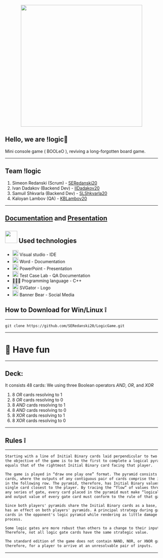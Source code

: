 
<p align="center">
<img src="https://cdn.discordapp.com/attachments/842281679225225266/974018163601702912/kreks.gif" width="400">
</p>

## Hello, we are !logic💢

Mini console game ( BOOLeO ), reviving a long-forgotten board game.
---------------------------------------------- --------------------------------------
 
 ## Team    <a name = "team">!logic</a>
1. Simeon Redanski (Scrum) - [SERedanski20](https://github.com/SERedanski20)
2. Ivan Dadakov (Backend Dev) - [IIDadakov20](https://github.com/IIDadakov20)
3. Samuil Shkvarla (Backend Dev) - [SLShkvarla20](https://github.com/SLShkvarla20)
4. Kaloyan Lambov (QA) -  [KBLambov20](https://github.com/KBLambov20)
---------------------------------------------- --------------------------------------
###
[Documentation](https://codingburgas-my.sharepoint.com/:w:/g/personal/seredanski20_codingburgas_bg/Ed6TCw8I0yVFsh1olG6shCsBK2Fo8f01cY3tcm4NwYq3ew?e=y1qGRZ) and [Presentation](https://prezi.com/view/4qvmwSVKwBqrqUCmpuaT/)
 ---


## <img src="https://miro.medium.com/max/1400/1*44799UW8y4KGlJb36fTD7Q.gif" width="40"> Used technologies
- <img src="https://media.discordapp.net/attachments/815253581149896790/818134527842582578/Visual_Studio_Icon_2019.svg.png?width=541&height=541" width="20"> Visual studio - IDE
-  <img src="https://media.discordapp.net/attachments/815253581149896790/818133539903111188/Microsoft_Word_logo.png" width="20"> Word - Documentation
- <img src="https://media.discordapp.net/attachments/815253581149896790/818136011359518780/kisspng-microsoft-powerpoint-computer-software-microsoft-o-5b3b3927c75c49.3318087715306079118166-rem.png" width="20"> PowerPoint - Presentation
- <img src="https://app.testcaselab.com/assets/tclab-250-1946f1e4f1ca29c9cd5770a73137c9e8c442d3aab6c954a21b3efc0004e7e330.jpg" width="20"> Test Case Lab -  QA Documentation
- 👩🏻‍💻 Programming language - C++
- <img src="https://ps.w.org/svgator/assets/icon.svg?rev=2425697" width="20"> SVGator - Logo
- <img src="https://d33wubrfki0l68.cloudfront.net/ef6926f135b5bfeed6122a7a5336bf94b1ea497f/4dbf7/images/bannerbear_logo.svg" width="20"> Banner Bear - Social Media


## How to Download for Win/Linux ❕
---------------------------------------------- --------------------------------------

```git 
git clone https://github.com/SERedanski20/LogicGame.git
```
---------------------------------------------- --------------------------------------

# 🎉 Have fun

---------------------------------------------- --------------------------------------
## Deck:
It consists 48 cards:
We using three Boolean operators *AND*, *OR*, and *XOR*
1. 8 *OR* cards resolving to 1
2. 8 *OR* cards resolving to 0
3. 8 *AND* cards resolving to 1
4. 8 *AND* cards resolving to 0
5. 8 *XOR* cards resolving to 1
6. 8 *XOR* cards resolving to 0
---------------------------------------------- --------------------------------------
## Rules ❕
---------------------------------------------- --------------------------------------

```diff 
Starting with a line of Initial Binary cards laid perpendicular to two facing players,
the objective of the game is to be the first to complete a logical pyramid whose final output
equals that of the rightmost Initial Binary card facing that player.

The game is played in “draw one play one” format. The pyramid consists of decreasing rows of gate 
cards, where the outputs of any contiguous pair of cards comprise the input values to a single card 
in the following row. The pyramid, therefore, has Initial Binary values as its base and tapers to a 
single card closest to the player. By tracing the “flow” of values through 
any series of gate, every card placed in the pyramid must make “logical sense”, i.e. the inputs
and output value of every gate card must conform to the rule of that gate card.

Since both players' pyramids share the Initial Binary cards as a base, “flipping” an Initial Binary 
has an effect on both players' pyramids. A principal strategy during game play is to invalidate gate 
cards in the opponent's logic pyramid while rendering as little damage to one’s own pyramid in the 
process.

Some logic gates are more robust than others to a change to their inputs. 
Therefore, not all logic gate cards have the same strategic value.

The standard edition of the game does not contain NAND, NOR, or XNOR gates. It is possible,
therefore, for a player to arrive at an unresolvable pair of inputs.
```
---------------------------------------------- --------------------------------------

